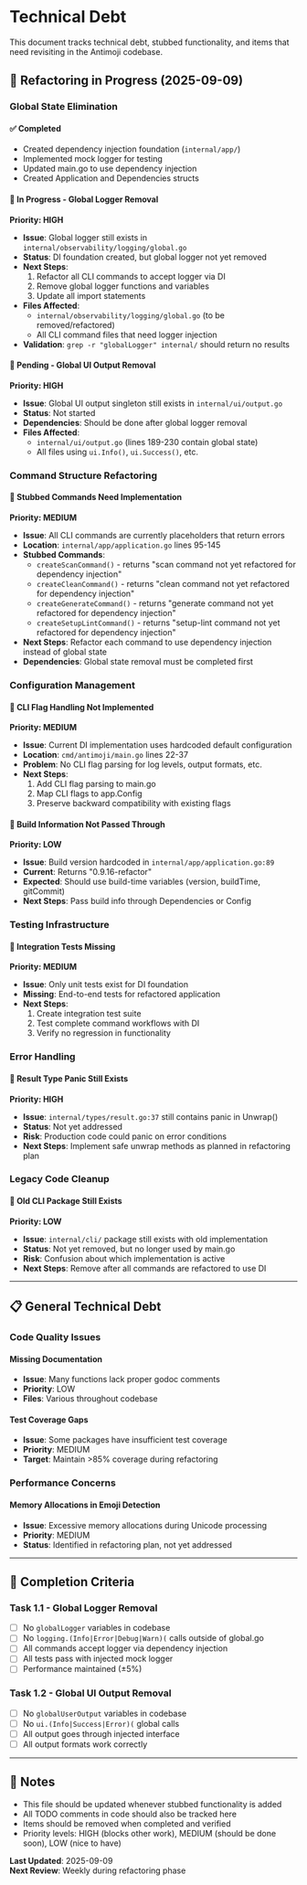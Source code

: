 # Technical Debt

This document tracks technical debt, stubbed functionality, and items that need revisiting in the Antimoji codebase.

## 🔄 Refactoring in Progress (2025-09-09)

### Global State Elimination

#### ✅ Completed
- Created dependency injection foundation (`internal/app/`)
- Implemented mock logger for testing
- Updated main.go to use dependency injection
- Created Application and Dependencies structs

#### 🚧 In Progress - Global Logger Removal
**Priority: HIGH**
- **Issue**: Global logger still exists in `internal/observability/logging/global.go`
- **Status**: DI foundation created, but global logger not yet removed
- **Next Steps**: 
  1. Refactor all CLI commands to accept logger via DI
  2. Remove global logger functions and variables
  3. Update all import statements
- **Files Affected**: 
  - `internal/observability/logging/global.go` (to be removed/refactored)
  - All CLI command files that need logger injection
- **Validation**: `grep -r "globalLogger" internal/` should return no results

#### 🚧 Pending - Global UI Output Removal  
**Priority: HIGH**
- **Issue**: Global UI output singleton still exists in `internal/ui/output.go`
- **Status**: Not started
- **Dependencies**: Should be done after global logger removal
- **Files Affected**:
  - `internal/ui/output.go` (lines 189-230 contain global state)
  - All files using `ui.Info()`, `ui.Success()`, etc.

### Command Structure Refactoring

#### 🚧 Stubbed Commands Need Implementation
**Priority: MEDIUM**
- **Issue**: All CLI commands are currently placeholders that return errors
- **Location**: `internal/app/application.go` lines 95-145
- **Stubbed Commands**:
  - `createScanCommand()` - returns "scan command not yet refactored for dependency injection"
  - `createCleanCommand()` - returns "clean command not yet refactored for dependency injection"  
  - `createGenerateCommand()` - returns "generate command not yet refactored for dependency injection"
  - `createSetupLintCommand()` - returns "setup-lint command not yet refactored for dependency injection"
- **Next Steps**: Refactor each command to use dependency injection instead of global state
- **Dependencies**: Global state removal must be completed first

### Configuration Management

#### 🚧 CLI Flag Handling Not Implemented
**Priority: MEDIUM**
- **Issue**: Current DI implementation uses hardcoded default configuration
- **Location**: `cmd/antimoji/main.go` lines 22-37
- **Problem**: No CLI flag parsing for log levels, output formats, etc.
- **Next Steps**: 
  1. Add CLI flag parsing to main.go
  2. Map CLI flags to app.Config
  3. Preserve backward compatibility with existing flags

#### 🚧 Build Information Not Passed Through
**Priority: LOW**
- **Issue**: Build version hardcoded in `internal/app/application.go:89`
- **Current**: Returns "0.9.16-refactor" 
- **Expected**: Should use build-time variables (version, buildTime, gitCommit)
- **Next Steps**: Pass build info through Dependencies or Config

### Testing Infrastructure

#### 🚧 Integration Tests Missing
**Priority: MEDIUM**
- **Issue**: Only unit tests exist for DI foundation
- **Missing**: End-to-end tests for refactored application
- **Next Steps**: 
  1. Create integration test suite
  2. Test complete command workflows with DI
  3. Verify no regression in functionality

### Error Handling

#### 🚧 Result Type Panic Still Exists
**Priority: HIGH**
- **Issue**: `internal/types/result.go:37` still contains panic in Unwrap()
- **Status**: Not yet addressed
- **Risk**: Production code could panic on error conditions
- **Next Steps**: Implement safe unwrap methods as planned in refactoring plan

### Legacy Code Cleanup

#### 🚧 Old CLI Package Still Exists
**Priority: LOW**
- **Issue**: `internal/cli/` package still exists with old implementation
- **Status**: Not yet removed, but no longer used by main.go
- **Risk**: Confusion about which implementation is active
- **Next Steps**: Remove after all commands are refactored to use DI

---

## 📋 General Technical Debt

### Code Quality Issues

#### Missing Documentation
- **Issue**: Many functions lack proper godoc comments
- **Priority**: LOW
- **Files**: Various throughout codebase

#### Test Coverage Gaps
- **Issue**: Some packages have insufficient test coverage
- **Priority**: MEDIUM  
- **Target**: Maintain >85% coverage during refactoring

### Performance Concerns

#### Memory Allocations in Emoji Detection
- **Issue**: Excessive memory allocations during Unicode processing
- **Priority**: MEDIUM
- **Status**: Identified in refactoring plan, not yet addressed

---

## 🎯 Completion Criteria

### Task 1.1 - Global Logger Removal
- [ ] No `globalLogger` variables in codebase
- [ ] No `logging.(Info|Error|Debug|Warn)(` calls outside of global.go
- [ ] All commands accept logger via dependency injection
- [ ] All tests pass with injected mock logger
- [ ] Performance maintained (±5%)

### Task 1.2 - Global UI Output Removal
- [ ] No `globalUserOutput` variables in codebase  
- [ ] No `ui.(Info|Success|Error)(` global calls
- [ ] All output goes through injected interface
- [ ] All output formats work correctly

---

## 📝 Notes

- This file should be updated whenever stubbed functionality is added
- All TODO comments in code should also be tracked here
- Items should be removed when completed and verified
- Priority levels: HIGH (blocks other work), MEDIUM (should be done soon), LOW (nice to have)

**Last Updated**: 2025-09-09  
**Next Review**: Weekly during refactoring phase
